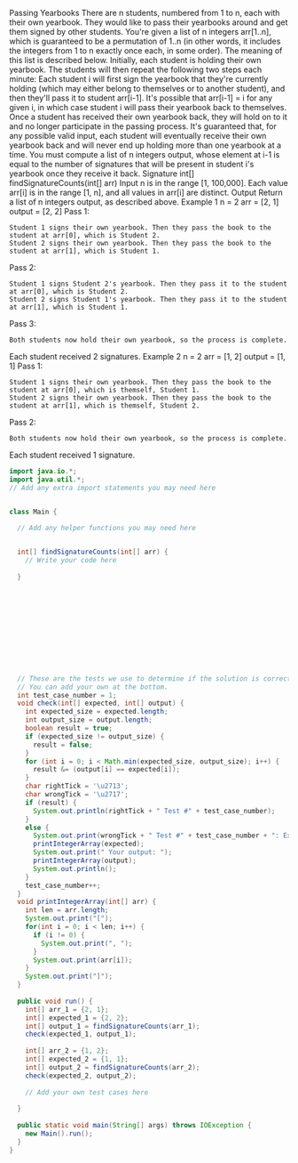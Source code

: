 Passing Yearbooks
There are n students, numbered from 1 to n, each with their own yearbook. They would like to pass their yearbooks around and get them signed by other students.
You're given a list of n integers arr[1..n], which is guaranteed to be a permutation of 1..n (in other words, it includes the integers from 1 to n exactly once each, in some order). The meaning of this list is described below.
Initially, each student is holding their own yearbook. The students will then repeat the following two steps each minute: Each student i will first sign the yearbook that they're currently holding (which may either belong to themselves or to another student), and then they'll pass it to student arr[i-1]. It's possible that arr[i-1] = i for any given i, in which case student i will pass their yearbook back to themselves. Once a student has received their own yearbook back, they will hold on to it and no longer participate in the passing process.
It's guaranteed that, for any possible valid input, each student will eventually receive their own yearbook back and will never end up holding more than one yearbook at a time.
You must compute a list of n integers output, whose element at i-1 is equal to the number of signatures that will be present in student i's yearbook once they receive it back.
Signature
int[] findSignatureCounts(int[] arr)
Input
n is in the range [1, 100,000].
Each value arr[i] is in the range [1, n], and all values in arr[i] are distinct.
Output
Return a list of n integers output, as described above.
Example 1
n = 2
arr = [2, 1]
output = [2, 2]
Pass 1:

    Student 1 signs their own yearbook. Then they pass the book to the student at arr[0], which is Student 2.
    Student 2 signs their own yearbook. Then they pass the book to the student at arr[1], which is Student 1.

Pass 2:

    Student 1 signs Student 2's yearbook. Then they pass it to the student at arr[0], which is Student 2.
    Student 2 signs Student 1's yearbook. Then they pass it to the student at arr[1], which is Student 1.

Pass 3:

    Both students now hold their own yearbook, so the process is complete.

Each student received 2 signatures.
Example 2
n = 2
arr = [1, 2]
output = [1, 1]
Pass 1:

    Student 1 signs their own yearbook. Then they pass the book to the student at arr[0], which is themself, Student 1.
    Student 2 signs their own yearbook. Then they pass the book to the student at arr[1], which is themself, Student 2.

Pass 2:

    Both students now hold their own yearbook, so the process is complete.

Each student received 1 signature.

```java
import java.io.*; 
import java.util.*;
// Add any extra import statements you may need here


class Main {

  // Add any helper functions you may need here
  

  int[] findSignatureCounts(int[] arr) {
    // Write your code here
    
  }












  // These are the tests we use to determine if the solution is correct.
  // You can add your own at the bottom.
  int test_case_number = 1;
  void check(int[] expected, int[] output) {
    int expected_size = expected.length; 
    int output_size = output.length; 
    boolean result = true; 
    if (expected_size != output_size) {
      result = false;
    }
    for (int i = 0; i < Math.min(expected_size, output_size); i++) {
      result &= (output[i] == expected[i]);
    }
    char rightTick = '\u2713';
    char wrongTick = '\u2717';
    if (result) {
      System.out.println(rightTick + " Test #" + test_case_number);  
    }
    else {
      System.out.print(wrongTick + " Test #" + test_case_number + ": Expected ");
      printIntegerArray(expected); 
      System.out.print(" Your output: ");
      printIntegerArray(output);
      System.out.println();
    }
    test_case_number++;
  }
  void printIntegerArray(int[] arr) {
    int len = arr.length; 
    System.out.print("[");
    for(int i = 0; i < len; i++) {
      if (i != 0) {
        System.out.print(", ");
      }
      System.out.print(arr[i]);
    }
    System.out.print("]");
  }
  
  public void run() {
    int[] arr_1 = {2, 1};
    int[] expected_1 = {2, 2};
    int[] output_1 = findSignatureCounts(arr_1);
    check(expected_1, output_1);
    
    int[] arr_2 = {1, 2};
    int[] expected_2 = {1, 1};
    int[] output_2 = findSignatureCounts(arr_2);
    check(expected_2, output_2);
  
    // Add your own test cases here
    
  }
  
  public static void main(String[] args) throws IOException {
    new Main().run();
  }
}
```
